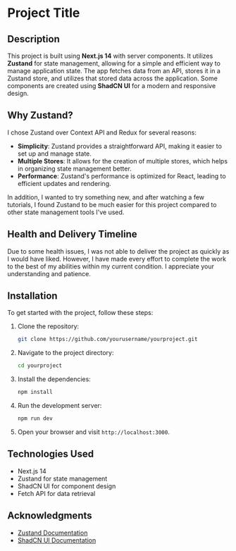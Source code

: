 
# Project Title

## Description

This project is built using **Next.js 14** with server components. It utilizes **Zustand** for state management, allowing for a simple and efficient way to manage application state. The app fetches data from an API, stores it in a Zustand store, and utilizes that stored data across the application. Some components are created using **ShadCN UI** for a modern and responsive design.

## Why Zustand?

I chose Zustand over Context API and Redux for several reasons:
- **Simplicity**: Zustand provides a straightforward API, making it easier to set up and manage state.
- **Multiple Stores**: It allows for the creation of multiple stores, which helps in organizing state management better.
- **Performance**: Zustand's performance is optimized for React, leading to efficient updates and rendering.

In addition, I wanted to try something new, and after watching a few tutorials, I found Zustand to be much easier for this project compared to other state management tools I've used.

## Health and Delivery Timeline

Due to some health issues, I was not able to deliver the project as quickly as I would have liked. However, I have made every effort to complete the work to the best of my abilities within my current condition. I appreciate your understanding and patience.

## Installation

To get started with the project, follow these steps:

1. Clone the repository:
   ```bash
   git clone https://github.com/yourusername/yourproject.git
   ```
   
2. Navigate to the project directory:
   ```bash
   cd yourproject
   ```

3. Install the dependencies:
   ```bash
   npm install
   ```

4. Run the development server:
   ```bash
   npm run dev
   ```

5. Open your browser and visit `http://localhost:3000`.

## Technologies Used

- Next.js 14
- Zustand for state management
- ShadCN UI for component design
- Fetch API for data retrieval

## Acknowledgments

- [Zustand Documentation](https://zustand-demo.pmnd.rs/)
- [ShadCN UI Documentation](https://ui.shadcn.com/docs/installation/next)
